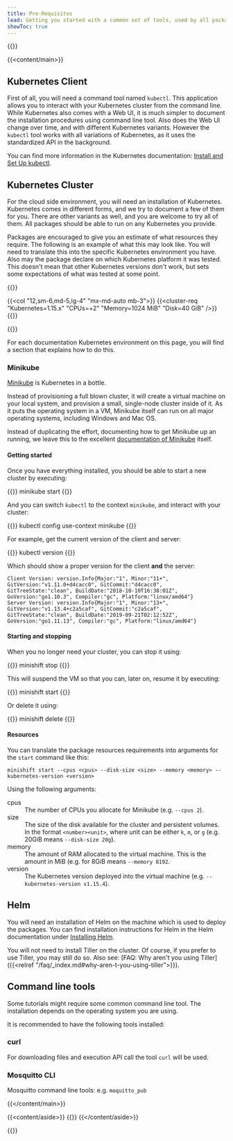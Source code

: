 ```yaml
---
title: Pre-Requisites
lead: Getting you started with a common set of tools, used by all packages.
showToc: true
---
```


{{<content>}}

{{<content/main>}}

## Kubernetes Client

First of all, you will need a command tool named `kubectl`. This application allows you to interact with
your Kubernetes cluster from the command line. While Kubernetes also comes with a Web UI, it is much simpler
to document the installation procedures using command line tool. Also does the Web UI change over time, and
with different Kubernetes variants. However the `kubectl` tool works with all variations of Kubernetes, as it
uses the standardized API in the background.

You can find more information in the Kubernetes documentation: [Install and Set Up kubectl](https://kubernetes.io/docs/tasks/tools/install-kubectl/).

## Kubernetes Cluster

For the cloud side environment, you will need an installation of Kubernetes. Kubernetes comes in
different forms, and we try to document a few of them for you. There are other variants as well,
and you are welcome to try all of them. All packages should be able to run on any Kubernetes
you provide.

Packages are encouraged to give you an estimate of what resources they require. The following is
an example of what this may look like. You will need to translate this into the specific
Kubernetes environment you have. Also may the package declare on which Kubernetes platform
it was tested. This doesn't mean that other Kubernetes versions don't work, but sets some
expectations of what was tested at some point.

{{<row>}}

{{<col "12,sm-6,md-5,lg-4" "mx-md-auto mb-3">}}
{{<cluster-req "Kubernetes=1.15.x" "CPUs=+2" "Memory=1024 MiB" "Disk=40 GiB" />}}
{{</col>}}

{{</row>}}

For each documentation Kubernetes environment on this page, you will
find a section that explains how to do this.

### Minikube

[Minikube](https://kubernetes.io/docs/setup/learning-environment/minikube/) is Kubernetes in a bottle.

Instead of provisioning a full blown cluster, it will create a virtual machine on your local system, and
provision a small, single-node cluster inside of it. As it puts the operating system in a VM, Minikube itself
can run on all major operating systems, including Windows and Mac OS.

Instead of duplicating the effort, documenting how to get Minikube up an running, we leave this to the
excellent [documentation of Minikube](https://kubernetes.io/docs/tasks/tools/install-minikube/) itself.

#### Getting started

Once you have everything installed, you should be able to start a new cluster by executing:

{{<clipboard>}}
    minikube start
{{</clipboard>}}

And you can switch `kubectl` to the context `minikube`, and interact with your cluster:

{{<clipboard>}}
    kubectl config use-context minikube
{{</clipboard>}}

For example, get the current version of the client and server:

{{<clipboard>}}
    kubectl version
{{</clipboard>}}

Which should show a proper version for the client **and** the server:

    Client Version: version.Info{Major:"1", Minor:"11+", GitVersion:"v1.11.0+d4cacc0", GitCommit:"d4cacc0", GitTreeState:"clean", BuildDate:"2018-10-10T16:38:01Z", GoVersion:"go1.10.3", Compiler:"gc", Platform:"linux/amd64"}
    Server Version: version.Info{Major:"1", Minor:"13+", GitVersion:"v1.13.4+c2a5caf", GitCommit:"c2a5caf", GitTreeState:"clean", BuildDate:"2019-09-21T02:12:52Z", GoVersion:"go1.11.13", Compiler:"gc", Platform:"linux/amd64"}

#### Starting and stopping

When you no longer need your cluster, you can stop it using:

{{<clipboard>}}
    minishift stop
{{</clipboard>}}

This will suspend the VM so that you can, later on, resume it by
executing:

{{<clipboard>}}
    minishift start
{{</clipboard>}}

Or delete it using:

{{<clipboard>}}
    minishift delete
{{</clipboard>}}

#### Resources

You can translate the package resources requirements into arguments for the `start` command like this:

    minishift start --cpus <cpus> --disk-size <size> --memory <memory> --kubernetes-version <version>

Using the following arguments:

<dl class="row">

<dt class="col-sm-2">cpus</dt>
<dd class="col-sm-10">The number of CPUs you allocate for Minikube (e.g. <code>--cpus 2</code>).</dd>

<dt class="col-sm-2">size</dt>
<dd class="col-sm-10">
The size of the disk available for the cluster and persistent volumes. In the format <code>&lt;number&gt;&lt;unit&gt;</code>,
where unit can be either <code>k</code>, <code>m</code>, or <code>g</code> (e.g. 20GiB means <code>--disk-size 20g</code>).
</dd>

<dt class="col-sm-2">memory</dt>
<dd class="col-sm-10">
The amount of RAM allocated to the virtual machine. This is the amount in MiB (e.g. for 8GiB means <code>--memory 8192</code>.
</dd>

<dt class="col-sm-2">version</dt>
<dd class="col-sm-10">
The Kubernetes version deployed into the virtual machine (e.g. <code>--kubernetes-version v1.15.4</code>). 
</dd>

</dl>

## Helm

You will need an installation of Helm on the machine which is used to deploy the packages. You can find
installation instructions for Helm in the Helm documentation under [Installing Helm](https://helm.sh/docs/using_helm/#installing-helm).

You will not need to install Tiller on the cluster. Of course, if you prefer to use Tiller, you may still
do so. Also see: [FAQ: Why aren't you using Tiller]({{<relref "/faq/_index.md#why-aren-t-you-using-tiller">}}).

## Command line tools

Some tutorials might require some common command line tool. The installation depends on the
operating system you are using.

It is recommended to have the following tools installed:

### curl

For downloading files and execution API call the tool `curl` will be used.

### Mosquitto CLI

Mosquitto command line tools: e.g. `moquitto_pub`

{{</content/main>}}

{{<content/aside>}}
{{<toc sticky="true">}}
{{</content/aside>}}

{{</content>}}
